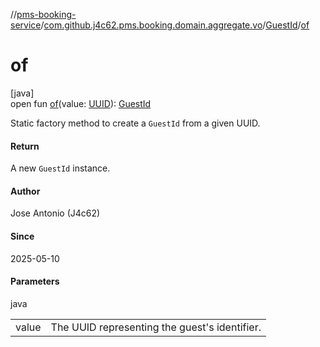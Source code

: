 //[pms-booking-service](../../../index.md)/[com.github.j4c62.pms.booking.domain.aggregate.vo](../index.md)/[GuestId](index.md)/[of](of.md)

# of

[java]\
open fun [of](of.md)(value: [UUID](https://docs.oracle.com/en/java/javase/23/docs/api/java.base/java/util/UUID.html)): [GuestId](index.md)

Static factory method to create a `GuestId` from a given UUID.

#### Return

A new `GuestId` instance.

#### Author

Jose Antonio (J4c62)

#### Since

2025-05-10

#### Parameters

java

| | |
|---|---|
| value | The UUID representing the guest's identifier. |